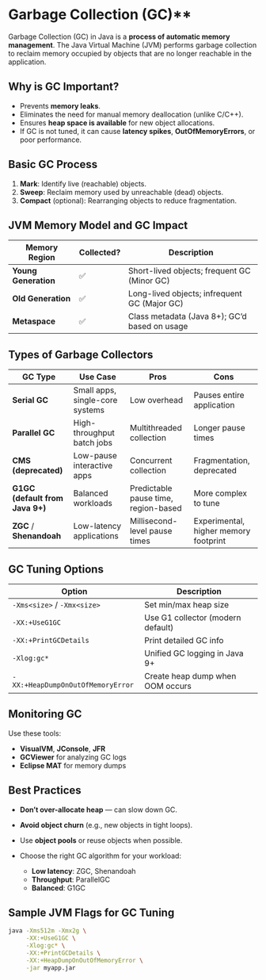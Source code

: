 # Garbage Collection (GC)**

Garbage Collection (GC) in Java is a **process of automatic memory management**. The Java Virtual Machine (JVM) performs garbage collection to reclaim memory occupied by objects that are no longer reachable in the application.

## Why is GC Important?

* Prevents **memory leaks**.
* Eliminates the need for manual memory deallocation (unlike C/C++).
* Ensures **heap space is available** for new object allocations.
* If GC is not tuned, it can cause **latency spikes**, **OutOfMemoryErrors**, or poor performance.


##  Basic GC Process

1. **Mark**: Identify live (reachable) objects.
2. **Sweep**: Reclaim memory used by unreachable (dead) objects.
3. **Compact** (optional): Rearranging objects to reduce fragmentation.


##  JVM Memory Model and GC Impact

| Memory Region        | Collected? | Description                                   |
| -------------------- | ---------- | --------------------------------------------- |
| **Young Generation** | ✅          | Short-lived objects; frequent GC (Minor GC)   |
| **Old Generation**   | ✅          | Long-lived objects; infrequent GC (Major GC)  |
| **Metaspace**        | ✅          | Class metadata (Java 8+); GC’d based on usage |


## Types of Garbage Collectors

| GC Type                         | Use Case                        | Pros                                 | Cons                                  |
| ------------------------------- | ------------------------------- | ------------------------------------ | ------------------------------------- |
| **Serial GC**                   | Small apps, single-core systems | Low overhead                         | Pauses entire application             |
| **Parallel GC**                 | High-throughput batch jobs      | Multithreaded collection             | Longer pause times                    |
| **CMS (deprecated)**            | Low-pause interactive apps      | Concurrent collection                | Fragmentation, deprecated             |
| **G1GC (default from Java 9+)** | Balanced workloads              | Predictable pause time, region-based | More complex to tune                  |
| **ZGC** / **Shenandoah**        | Low-latency applications        | Millisecond-level pause times        | Experimental, higher memory footprint |

## GC Tuning Options

| Option                            | Description                       |
| --------------------------------- | --------------------------------- |
| `-Xms<size>` / `-Xmx<size>`       | Set min/max heap size             |
| `-XX:+UseG1GC`                    | Use G1 collector (modern default) |
| `-XX:+PrintGCDetails`             | Print detailed GC info            |
| `-Xlog:gc*`                       | Unified GC logging in Java 9+     |
| `-XX:+HeapDumpOnOutOfMemoryError` | Create heap dump when OOM occurs  |

## Monitoring GC

Use these tools:

* **VisualVM**, **JConsole**, **JFR**
* **GCViewer** for analyzing GC logs
* **Eclipse MAT** for memory dumps

## Best Practices

* **Don’t over-allocate heap** — can slow down GC.
* **Avoid object churn** (e.g., new objects in tight loops).
* Use **object pools** or reuse objects when possible.
* Choose the right GC algorithm for your workload:

  * **Low latency**: ZGC, Shenandoah
  * **Throughput**: ParallelGC
  * **Balanced**: G1GC

##  Sample JVM Flags for GC Tuning

```bash
java -Xms512m -Xmx2g \
     -XX:+UseG1GC \
     -Xlog:gc* \
     -XX:+PrintGCDetails \
     -XX:+HeapDumpOnOutOfMemoryError \
     -jar myapp.jar
```
